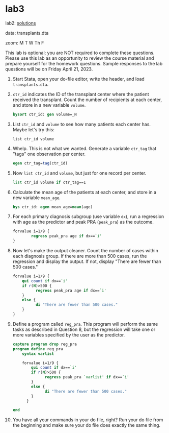# lab3

lab2: [solutions](lab2.md)

data: transplants.dta 

zoom: M T W Th F  

This lab is optional; you are NOT required to complete these questions. Please use this lab as an opportunity to review the course material and prepare yourself for the homework questions. Sample responses to the lab questions will be on Friday April 21, 2023.

1. Start Stata, open your do-file editor, write the header, and load `transplants.dta`.

2. `ctr_id` indicates the ID of the transplant center where the patient received the transplant. Count the number of recipients at each center, and store in a new variable `volume`.

   ```stata
   bysort ctr_id: gen volume=_N
   ```

3. List `ctr_id` and `volume` to see how many patients each center has. Maybe let's try this:

   `list ctr_id volume`

4. Whelp. This is not what we wanted. Generate a variable `ctr_tag` that "tags" one observation per center.

   ```stata
   egen ctr_tag=tag(ctr_id)
   ```

5. Now `list ctr_id` and `volume`, but just for one record per center.

   ```stata
   list ctr_id volume if ctr_tag==1
   ```

6. Calculate the mean age of the patients at each center, and store in a new variable `mean_age`.

   ```stata
   bys ctr_id: egen mean_age=mean(age)
   ```

7. For each primary diagnosis subgroup (use variable `dx`), run a regression with age as the predictor and peak PRA (`peak_pra`) as the outcome.

   ```stata
   forvalue i=1/9 {
           regress peak_pra age if dx==`i'
   }
   ```

8. Now let's make the output cleaner. Count the number of cases within each diagnosis group. If there are more than 500 cases, run the regression and display the output. If not, display "There are fewer than 500 cases."

   ```stata
   forvalue i=1/9 {
       qui count if dx==`i'
       if r(N)>500 {
             regress peak_pra age if dx==`i'
       } 
       else {
             di "There are fewer than 500 cases."
       }
   }
   ```

9. Define a program called `reg_pra`. This program will perform the same tasks as described in Question 8, but the regression will take one or more variables specified by the user as the predictor.

   ```stata
   capture program drop reg_pra
   program define reg_pra
       syntax varlist
   
       forvalue i=1/9 {
           qui count if dx==`i'
           if r(N)>500 {
                 regress peak_pra `varlist' if dx==`i'
           } 
           else {
                 di "There are fewer than 500 cases."
           }
         }
   
   end
   ```

10. You have all your commands in your do file, right? Run your do file from the beginning and make sure your do file does exactly the same thing.
